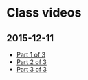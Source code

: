 # Class videos
## 2015-12-11
- [Part 1 of 3](https://youtu.be/4CR-Rs0_Nh4)
- [Part 2 of 3](https://youtu.be/eQpompfl8Kk)
- [Part 3 of 3](https://youtu.be/HXGnjHW6deE)
